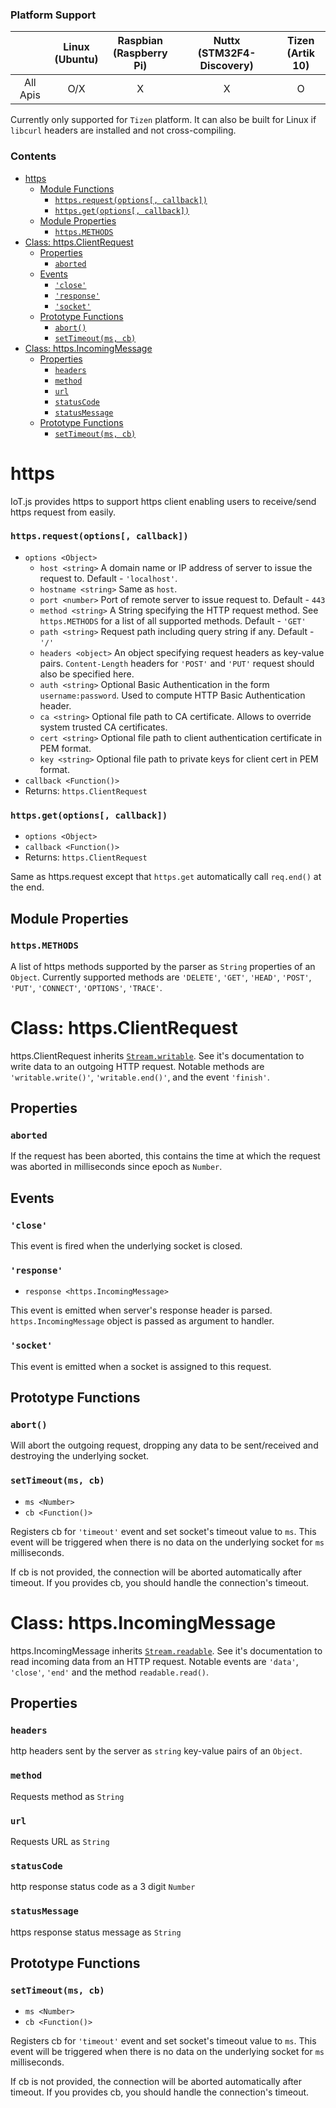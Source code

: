 ### Platform Support

|  | Linux<br/>(Ubuntu) | Raspbian<br/>(Raspberry Pi) | Nuttx<br/>(STM32F4-Discovery) | Tizen<br/>(Artik 10) |
| :---: | :---: | :---: | :---: | :---: |
| All Apis | O/X | X | X | O |

Currently only supported for `Tizen` platform. It can also be built for Linux if `libcurl` headers are installed and not cross-compiling.

<a id="markdown-contents" name="contents"></a>
### Contents

- [https](#https)
    - [Module Functions](#module-functions)
        - [`https.request(options[, callback])`](#httpsrequestoptions-callback)
        - [`https.get(options[, callback])`](#httpsgetoptions-callback)
    - [Module Properties](#module-properties)
        - [`https.METHODS`](#httpsmethods)
- [Class: https.ClientRequest](#class-httpsclientrequest)
    - [Properties](#properties-1)
        - [`aborted`](#aborted)
    - [Events](#events-1)
        - [`'close'`](#close-1)
        - [`'response'`](#response)
        - [`'socket'`](#socket)
    - [Prototype Functions](#prototype-functions-1)
        - [`abort()`](#abort)
        - [`setTimeout(ms, cb)`](#settimeoutms-cb-1)
- [Class: https.IncomingMessage](#class-httpsincomingmessage)
    - [Properties](#properties-2)
        - [`headers`](#headers)
        - [`method`](#method)
        - [`url`](#url)
        - [`statusCode`](#statuscode)
        - [`statusMessage`](#statusmessage)
    - [Prototype Functions](#prototype-functions-2)
        - [`setTimeout(ms, cb)`](#settimeoutms-cb-2)

<a id="markdown-https" name="https"></a>
# https

IoT.js provides https to support https client enabling users to receive/send https request from easily.

<a id="markdown-module-functions" name="module-functions"></a>
<a id="markdown-httpsrequestoptions-callback" name="httpsrequestoptions-callback"></a>
### `https.request(options[, callback])`
* `options <Object>`
  * `host <string>` A domain name or IP address of server to issue the request to. Default - `'localhost'`.
  * `hostname <string>` Same as `host`.
  * `port <number>` Port of remote server to issue request to. Default - `443`
  * `method <string>` A String specifying the HTTP request method. See `https.METHODS` for a list of all supported methods. Default - `'GET'`
  * `path <string>` Request path including query string if any. Default - `'/'`
  * `headers <object>` An object specifying request headers as key-value pairs. `Content-Length` headers for `'POST'` and `'PUT'` request should also be specified here.
  * `auth <string>` Optional Basic Authentication in the form `username:password`. Used to compute HTTP Basic Authentication header.
  * `ca <string>` Optional file path to CA certificate. Allows to override system trusted CA certificates.
  * `cert <string>` Optional file path to client authentication certificate in PEM format.
  * `key <string>` Optional file path to private keys for client cert in PEM format.
* `callback <Function()>`
* Returns: `https.ClientRequest`


<a id="markdown-httpsgetoptions-callback" name="httpsgetoptions-callback"></a>
### `https.get(options[, callback])`
* `options <Object>`
* `callback <Function()>`
* Returns: `https.ClientRequest`

Same as https.request except that `https.get` automatically call `req.end()` at the end.

<a id="markdown-properties" name="module-properties"></a>
## Module Properties

<a id="markdown-httpsmethods" name="httpsmethods"></a>
### `https.METHODS`
A list of https methods supported by the parser as `String` properties of an `Object`. Currently supported methods are `'DELETE'`, `'GET'`, `'HEAD'`, `'POST'`, `'PUT'`, `'CONNECT'`, `'OPTIONS'`, `'TRACE'`.


<a id="markdown-class-httpsclientrequest" name="class-httpsclientrequest"></a>
# Class: https.ClientRequest

https.ClientRequest inherits [`Stream.writable`](IoT.js-API-Stream.md). See it's documentation to write data to an outgoing HTTP request. Notable methods are `'writable.write()'`, `'writable.end()'`, and the event `'finish'`.

<a id="markdown-properties-1" name="properties-1"></a>
## Properties

<a id="markdown-aborted" name="aborted"></a>
### `aborted`
If the request has been aborted, this contains the time at which the request was aborted in milliseconds since epoch as `Number`.

<a id="markdown-events-1" name="events-1"></a>
## Events


<a id="markdown-close-1" name="close-1"></a>
### `'close'`

This event is fired when the underlying socket is closed.

<a id="markdown-response" name="response"></a>
### `'response'`
* `response <https.IncomingMessage>`

This event is emitted when server's response header is parsed. ` https.IncomingMessage` object is passed as argument to handler.


<a id="markdown-socket" name="socket"></a>
### `'socket'`

This event is emitted when a socket is assigned to this request.

<a id="markdown-prototype-functions-1" name="prototype-functions-1"></a>
## Prototype Functions

<a id="markdown-abort" name="abort"></a>
### `abort()`

Will abort the outgoing request, dropping any data to be sent/received and destroying the underlying socket.

<a id="markdown-settimeoutms-cb-1" name="settimeoutms-cb-1"></a>
### `setTimeout(ms, cb)`

* `ms <Number>`
* `cb <Function()>`

Registers cb for `'timeout'` event and set socket's timeout value to `ms`. This event will be triggered when there is no data on the underlying socket for `ms` milliseconds.

If cb is not provided, the connection will be aborted automatically after timeout.
If you provides cb, you should handle the connection's timeout.


<a id="markdown-class-httpsincomingmessage" name="class-httpsincomingmessage"></a>
# Class: https.IncomingMessage

https.IncomingMessage inherits [`Stream.readable`](IoT.js-API-Stream.md). See it's documentation to read incoming data from an HTTP request. Notable events are `'data'`, `'close'`, `'end'` and the method `readable.read()`.

<a id="markdown-properties-2" name="properties-2"></a>
## Properties

<a id="markdown-headers" name="headers"></a>
### `headers`
http headers sent by the server as `string` key-value pairs of an `Object`.

<a id="markdown-method" name="method"></a>
### `method`
Requests method as `String`

<a id="markdown-url" name="url"></a>
### `url`
Requests URL as `String`

<a id="markdown-statuscode" name="statuscode"></a>
### `statusCode`
http response status code as a 3 digit `Number`

<a id="markdown-statusmessage" name="statusmessage"></a>
### `statusMessage`
https response status message as `String`

<a id="markdown-prototype-functions-2" name="prototype-functions-2"></a>
## Prototype Functions
<a id="markdown-settimeoutms-cb-2" name="settimeoutms-cb-2"></a>
### `setTimeout(ms, cb)`

* `ms <Number>`
* `cb <Function()>`

Registers cb for `'timeout'` event and set socket's timeout value to `ms`. This event will be triggered when there is no data on the underlying socket for `ms` milliseconds.

If cb is not provided, the connection will be aborted automatically after timeout.
If you provides cb, you should handle the connection's timeout.
